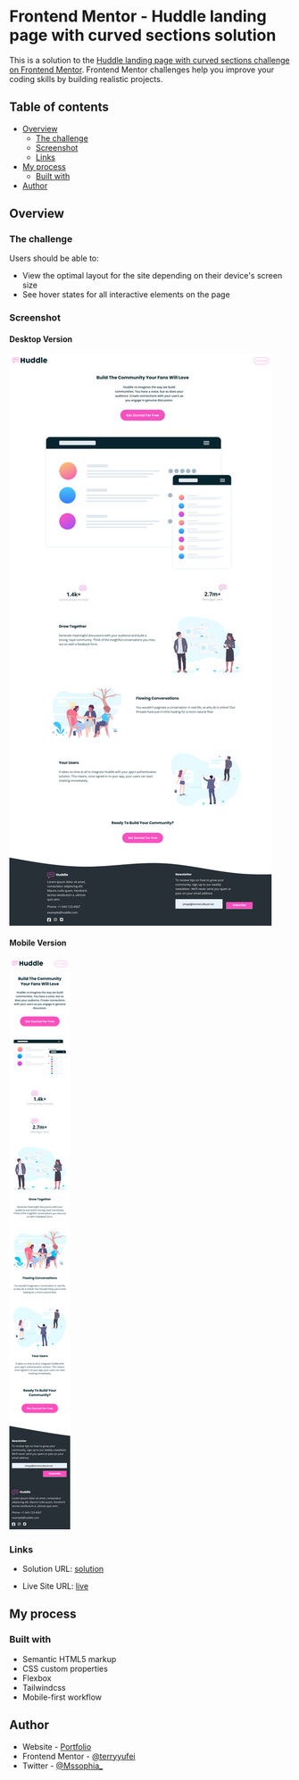 # Frontend Mentor - Huddle landing page with curved sections solution

This is a solution to the [Huddle landing page with curved sections challenge on Frontend Mentor](https://www.frontendmentor.io/challenges/huddle-landing-page-with-curved-sections-5ca5ecd01e82137ec91a50f2). Frontend Mentor challenges help you improve your coding skills by building realistic projects. 

## Table of contents

- [Overview](#overview)
  - [The challenge](#the-challenge)
  - [Screenshot](#screenshot)
  - [Links](#links)
- [My process](#my-process)
  - [Built with](#built-with) 
- [Author](#author)


## Overview

### The challenge

Users should be able to:

- View the optimal layout for the site depending on their device's screen size
- See hover states for all interactive elements on the page

### Screenshot

#### Desktop Version

![](./public/images/desktop.png)

#### Mobile Version

![](./public/images/mobile.png)

### Links

- Solution URL: [solution ](https://github.com/terryyufei/frontend_mentor-6/tree/main/huddle-landing-page-with-curved-sections-master)

- Live Site URL: [live](https://curved-huddle-landing-page-virid.vercel.app/)

## My process

### Built with

- Semantic HTML5 markup
- CSS custom properties
- Flexbox
- Tailwindcss
- Mobile-first workflow


## Author

- Website - [Portfolio](https://portfolio-tau-two-84.vercel.app/)
- Frontend Mentor - [@terryyufei](https://www.frontendmentor.io/profile/terryyufei)
- Twitter - [@Mssophia_](https://twitter.com/Mssophia_)

